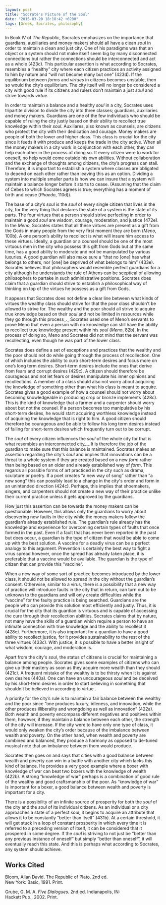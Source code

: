```yaml
---
layout: post
title: "Socrate's Picture of the Soul"
date: "2015-03-20 18:18:42 +0200"
tags: [Greek, Socrates, philosophy]
---
```


In Book IV of  _The Republic_, Socrates emphasizes on the importance that guardians, auxiliaries and money makers should all have a clean _soul_ in order to maintain a clean and just city. One of his paradigms was that an object or a system should not make itself seem big by many disconnected connections but rather the connections should be interconnected and act as a whole (423c). This particular assertion is what according to Socrates, resembles a “healthy” city where each citizen practices an activity assigned to him by nature and “will not become many but one” (423d). If the equilibrium between _forms_ and _virtues_ in citizens becomes unstable, then so would the city’s equilibrium. The city itself will no longer be considered a city with good rule if its citizens and rulers don’t maintain a just _soul_ and strive towards _virtue_.

In order to maintain a balance and a healthy _soul_ in a city, Socrates uses tripartite division to divide the city into three classes; guardians, auxiliaries and money makers. Guardians are one of the few individuals who should be capable of ruling the city justly based on their ability to recollect true knowledge within their _soul_. Auxiliares, also known as counsels, are citizens who protect the city with their dedication and courage. Money makers are people of both the lower and higher class. This class is crucial for the city since it feeds it with produce and keeps the trade in the city active. When all the money makers in a city work in conjunction with each other, they can help each other in the process of doing so. If every citizen were to work for oneself, no help would come outside his own abilities. Without collaboration and the exchange of thoughts among citizens, the city’s progress can stall. Therefore, it is important to establish a system where classes are obligated to depend on each other rather than leaving this as an option. Dividing a system into multiple smaller parts is how we can insure that a system will maintain a balance longer before it starts to cease. (Assuming that the claim of Cebes to which Socrates agrees is true; everything has a moment of birth and cease (_Phaedo_, 110d)).

The base of a city’s _soul_ is the _soul_ of every single citizen that lives in the city, for the very thing that declares the state of a system is the state of its parts. The four virtues that a person should strive perfecting in order to maintain a good _soul_ are wisdom, courage, moderation, and justice (472e). In the _Meno_, Socrates states that all these virtues are present as a gift from the Gods in many people from the very first moment they are born (_Meno_, 100b). A one person’s ability to recollect is what will insure him access to these virtues. Ideally, a guardian or a counsel should be one of the most virtuous men in the city who possess this gift from Gods but at the same time, has a good ability to moderate and not be manipulated by various luxuries. A good guardian will also make sure a “that no [one] has what belongs to others, nor [one] be deprived of what belongs to him” (433e). Socrates believes that philosophers would resemble perfect guardians for a city although he understands the rule of Athens can be sceptical of allowing philosophers to partake in such administrative positions. Socrates does claim that a guardian should strive to establish a philosophical way of thinking on top of the virtues he possess as a gift from Gods.

It appears that Socrates does not define a clear line between what kinds of virtues the wealthy class should strive for that the poor class shouldn’t be allowed to strive for. The wealthy and the poor should all strive to acquire true knowledge based on their _soul_ and not be limited in resources while they go through this process_._ Socrates used one of Meno’s servants to prove Meno that even a person with no knowledge can still have the ability to recollect true knowledge present within his _soul_ (_Meno_, 82b). In the process of doing so, Meno and Socrates did not mind that the servant was recollecting, even though he was part of the lower class.

Socrates does define a set of exceptions and practices that the wealthy and the poor should not do while going through the process of recollection. One of which includes the ability to curb short-term desires and focus more on one’s long term desires. Short-term desires include the ones that derive from fears and corrupt desires (429c). A citizen should therefore be courageous and not let fears or desires manipulate his inner opinions and recollections. A member of a class should also not worry about acquiring the knowledge of something other than what his class is meant to acquire. Socrates gives a good example of how a counsel should not worry about becoming knowledgeable in producing crop or bronze implements (428c). This is the kind of knowledge that a farmer and a carpenter should worry about but not the counsel. If a person becomes too manipulative by his short-term desires, he would start acquiring worthless knowledge instead of acquiring the knowledge that is right to him. A good citizen should therefore be courageous and be able to follow his long term desires instead of falling for short-term desires which frequently turn out to be corrupt.

The _soul_ of every citizen influences the _soul_ of the whole city for that is what resembles an interconnected city_._ It is therefore the job of the guardian to make sure that this balance is maintained. Socrates makes an assertion regarding the city's _soul_ and implies that innovations can be a threat to a whole system if they are created based on a new _form_ rather than being based on an older and already established way of _form_. This regards all possible forms of art practiced in the city such as drama, sculpture or poetry. If a poet creates “a new way of song” rather than “a new song” this can possibly lead to a change in the city's order and form in an unintended direction (424c). Perhaps, this implies that shoemakers, singers, and carpenters should not create a new way of their practice unlike their current practice unless it gets approved by the guardians.

How just this assertion can be towards the money makers can be questionable. However, this allows only the guardians to worry about discovering new faults in the city while the money makers follow the guardian’s already established rule. The guardian’s rule already has the knowledge and experience for overcoming certain types of faults that once formed in the past. Even if a fault that has never been reported in the past but does occur, a guardian is the type of citizen that would be able to come up with the best solution. A vaccine for a deadly virus can be a perfect analogy to this argument. Prevention is certainly the best way to fight a virus spread however, once the spread has already taken place, it is preferable that a vaccine would be available. The guardian is the type of citizen that can provide this “vaccine”.

When a new way of some sort of practice becomes introduced by the lower class, it should not be allowed to spread in the city without the guardian’s consent. Otherwise, similar to a virus, there is a possibility that a new way of practice will introduce faults in the city that in return, can turn out to be unknown to the guardians and will only create difficulties while the “vaccine” for the faulty practice is being searched. Guardians are the people who can provide this solution most efficiently and justly. Thus, it is crucial for the city that its guardian is virtuous and is capable of accessing the cure through their recollection abilities. Socrates claims that by nature, not many have the skills of a guardian which require a person to have an intimate connection with true knowledge and the ability to recollect it (428e). Furthermore, it is also important for a guardian to have a good ability to recollect justice, for it provides sustainability to the rest of the three virtues (433c). With justice, it is possible to have a better insight of what wisdom, courage, and moderation is.

Apart from the city's _soul_, the status of citizens is crucial for maintaining a balance among people. Socrates gives some examples of citizens who can give up their mastery as soon as they acquire more wealth than they should (421c). A frequent mistake of the wealthy is to be thirsty when it is against own desires (440a). One can have an uncourageous _soul_ and be deceived by his short-term desires in order to start believing in something that shouldn’t be believed in according to virtue .     

A priority for the city’s rule is to maintain a fair balance between the wealthy and the poor since “one produces luxury, idleness, and innovation, while the other produces illiberality and wrongdoing as well as innovation” (422a). Both wealth and poverty encompass different negatives and positives within them, however, if they maintain a balance between each other, the strength of the city will increase. If the city were to have only one type of class, it would only weaken the city’s order because of the imbalance between wealth and poverty. On the other hand, when wealth and poverty are combined and balanced, they produce a harmony as opposed to de-tuned musical note that an imbalance between them would produce.

Socrates then goes on and says that cities with a good balance between wealth and poverty can win in a battle with another city which lacks this kind of balance. He provides a very good example where a boxer with knowledge of war can beat two boxers with the knowledge of wealth (422b). A strong “knowledge of war” perhaps is a combination of good rule of the wealthy and good craftsmanship of the poor. As “knowledge of war” is important for a boxer, a good balance between wealth and poverty is important for a city.

There is a possibility of an infinite source of prosperity for both the _soul_ of the city and the _soul_ of its individual citizens. As an individual or a city approaches a state of a perfect _soul_, it begins to acquire an attribute that allows it to be constantly “better than itself” (431b). At a certain threshold, it will get stuck in a loop of constant prosperity in which every time it is referred to a preceding version of itself, it can be considered that it prospered in some degree. If the _soul_ is striving to not just be “better than any previous instance of oneself” but simply “better than oneself”, it will eventually reach this state. And this is perhaps what according to Socrates, any system should achieve.

## Works Cited

Bloom, Allan David. The Republic of Plato. 2nd ed.  
New York: Basic, 1991. Print.

Grube, G. M. A. _Five Dialogues_. 2nd ed. Indianapolis, IN:  
Hackett Pub., 2002. Print.
